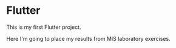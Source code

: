 # Flutter
This is my first Flutter project.

Here I'm going to place my results from MIS laboratory exercises.
